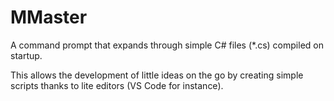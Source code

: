 # MMaster
A command prompt that expands through simple C# files (*.cs) compiled on startup.

This allows the development of little ideas on the go by creating simple scripts thanks to lite editors (VS Code for instance).
